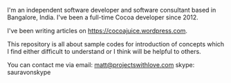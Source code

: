 I'm an independent software developer and software consultant based in Bangalore, India. I've been a full-time Cocoa developer since 2012.

I've been writing articles on https://cocoajuice.wordpress.com.


This repository is all about sample codes for introduction of concepts which I find either difficult to understand or I think will be helpful to others.


You can contact me via 
email: matt@projectswithlove.com
skype: sauravonskype
